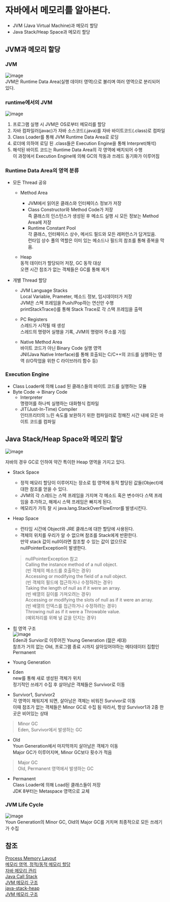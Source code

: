# 자바에서 메모리를 알아본다.  
- JVM (Java Virtual Machine)과 메모리 할당  
- Java Stack/Heap Space과 메모리 할당     

## JVM과 메모리 할당  
### JVM
![image](https://mirinae312.github.io/img/jvm_gc/JVMHeap.png)  
JVM은 Runtime Data Area(실행 데이터 영역)으로 불리며 여러 영역으로 분리되어 있다. 

### runtime에서의 JVM  
![image](https://i.imgur.com/Vy1JC1b.png)  
  1. 프로그램 실행 시 JVM은 OS로부터 메모리를 할당  
  2. 자바 컴파일러(javac)가 자바 소스코드(.java)를 자바 바이트코드(.class)로 컴파일  
  3. Class Loader를 통해 JVM Runtime Data Area로 로딩  
  4. 로더에 의하여 로딩 된 .class들은 Execution Engine을 통해 Interpret(해석)  
  5. 해석된 바이트 코드는 Runtime Data Area의 각 영역에 배치되어 수행  
  이 과정에서 Execution Engine에 의해 GC의 작동과 쓰레드 동기화가 이루어짐  
  
### Runtime Data Area의 영역 분류  
- 모든 Thread 공유 
   - Method Area  
      - JVM에서 읽어온 클래스와 인터페이스 정보가 저장
      - Class Constructor와 Method Code가 저장  
      즉 클래스의 인스턴스가 생성된 후 메소드 실행 시 모든 정보는 Method Area에 저장   
      - Runtime Constant Pool  
      각 클래스, 인터페이스 상수, 메서드 필드와 모든 레퍼런스가 담겨있음.  
      런타임 상수 풀의 역할은 이미 있는 메소드나 필드의 참조를 통해 중복을 막음.  
    
   - Heap  
   동적 데이터가 할당되어 저장, GC 동작 대상  
   오랜 시간 참조가 없는 객체들은 GC를 통해 제거  
  
- 개별 Thread 할당  
  - JVM Language Stacks  
  Local Variable, Prameter, 메소드 정보, 임시데이터가 저장  
  JVM은 스택 프레임을 Push/Pop하는 연산만 수행  
  printStackTrace()를 통해 Stack Trace로 각 스택 프레임을 출력  
  
  - PC Registers  
  스레드가 시작될 때 생성  
  스레드의 명령어 실행을 기록, JVM의 명령어 주소를 가짐  
  
  - Native Method Area  
  바이트 코드가 아닌 Binary Code 실행 영역  
  JNI(Java Native Interface)를 통해 호출되는 C/C++의 코드를 실행하는 영역
  (I/O작업을 위한 C 라이브러리 함수 등)

### Execution Engine  
- Class Loader에 의해 Load 된 클래스들의 바이트 코드를 실행하는 모듈  
- Byte Code -> Binary Code  
  - Interpreter  
  명령어를 하나씩 실행하는 대화형식 컴파일  
  - JIT(Just-In-Time) Compiler  
  인터프리터의 느린 속도를 보완하기 위한 컴파일러로 정해진 시간 내에 모든 바이트 코드를 컴파일  
  
## Java Stack/Heap Space와 메모리 할당  
![image](https://www.baeldung.com/wp-content/uploads/2018/07/Stack-Memory-vs-Heap-Space-in-Java.jpg)  

자바의 경우 GC로 인하여 약간 특이한 Heap 영역을 가지고 있다.  
- Stack Space  
  - 정적 메모리 할당이 이루어지는 장소로 힙 영역에 동적 할당된 값들(Object)에 대한 참조를 얻을 수 있다.  
  - JVM의 각 스레드는 스택 프레임을 가지며 각 메소드 혹은 변수마다 스택 프레임을 추가하고, 해제시 스택 프레임은 빠지게 된다.  
  - 메모리가 가득 찰 시 java.lang.StackOverFlowError를 발생시킨다.  

- Heap Space  
  - 런타임 시간에 Object와 JRE 클래스에 대한 할당에 사용된다.  
  - 객체의 위치를 우리가 알 수 없으며 참조를 Stack에게 반환한다.  
  만약 stack 값이 null이라면 참조할 수 있는 값이 없으므로 nullPointerException이 발생한다.  
  
  > nullPointerException 참고  
  Calling the instance method of a null object.  
  (빈 객체의 메소드를 호출하는 경우)  
  Accessing or modifying the field of a null object.  
  (빈 객체의 필드에 접근하거나 수정하려는 경우)  
  Taking the length of null as if it were an array.  
  (빈 배열의 길이를 가져오려는 경우)  
  Accessing or modifying the slots of null as if it were an array.  
  (빈 배열의 인덱스를 접근하거나 수정하려는 경우)  
  Throwing null as if it were a Throwable value.  
  (예외처리를 위해 널 값을 던지는 경우)  
  
- 힙 영역 구조  
 ![image](https://mirinae312.github.io/img/jvm_gc/JVMHeap.png)  
 Eden과 Survior로 이루어진 Young Generation (젊은 세대)  
 참조가 거의 없는 Old, 프로그램 종료 시까지 살아있어야하는 메타데이터 집합인 Permanent  
 
 - Young Generation  
  - Eden  
  new를 통해 새로 생성된 객체가 위치  
  정기적인 쓰레기 수집 후 살아남은 객체들은 Survivor로 이동  
  
  - Survivor1, Survivor2  
  각 영역이 채워지게 되면, 살아남은 객체는 비워진 Survivor로 이동  
  이때 참조가 없는 객체들은 Minor GC로 수집 됨
  따라서, 항상 Survivor1과 2중 한 곳은 비어있는 상태  
  > Minor GC  
  Eden, Survivor에서 발생하는 GC

- Old  
Youn Generation에서 마지막까지 살아남은 객체가 이동  
Major GC가 이루어지며, Minor GC보다 횟수가 적음  
> Major GC  
Old, Permanent 영역에서 발생하는 GC  

- Permanent  
Class Loader에 의해 Load된 클래스들이 저장  
JDK 8부터는 Metaspace 영역으로 교체  

### JVM Life Cycle  
![image](https://mirinae312.github.io/img/jvm_memory/JVMObjectLifecycle.png)  
Youn Generation의 Minor GC, Old의 Major GC를 거치며 최종적으로 모든 쓰레기가 수집  

## 참조  
[Process Memory Layout](https://gabrieletolomei.wordpress.com/miscellanea/operating-systems/in-memory-layout/)  
[메모리 영역, 정적/동적 메모리 할당](https://m.blog.naver.com/PostView.nhn?blogId=parkjy76&logNo=220925369874&proxyReferer=https%3A%2F%2Fwww.google.com%2F)  
[자바 메모리 관리](https://postitforhooney.tistory.com/entry/JavaStackHeap-JAVA%EC%9D%98-Stack%EA%B3%BC-Heap%EC%9D%98-%EC%9D%B4%ED%95%B4%EB%A5%BC-%ED%86%B5%ED%95%B4-Java%EC%9D%98-%EB%A9%94%EB%AA%A8%EB%A6%AC-%EA%B4%80%EB%A6%AC)  
[Java Call Stack](http://javavikings.blogspot.com/2011/03/3-memory-segmentscodeheapstack.html)  
[JVM 메모리 구조](https://88240.tistory.com/435)  
[java-stack-heap](https://www.baeldung.com/java-stack-heap)    
[JVM 메모리 구조](https://mirinae312.github.io/develop/2018/06/04/jvm_memory.html)  

